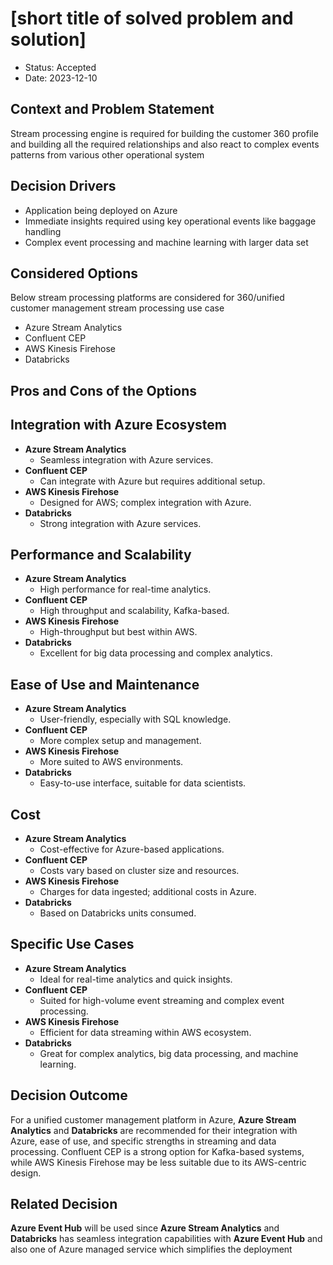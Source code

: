 # [short title of solved problem and solution]

* Status: Accepted
* Date: 2023-12-10

## Context and Problem Statement

Stream processing engine is required for building the customer 360 profile and building all the required relationships and also react to complex events patterns from various other operational system

## Decision Drivers

* Application being deployed on Azure
* Immediate insights required using key operational events like baggage handling
* Complex event processing and machine learning with larger data set 
  
## Considered Options

Below stream processing platforms are considered for 360/unified customer management stream processing use case 
* Azure Stream Analytics
* Confluent CEP
* AWS Kinesis Firehose
* Databricks 

## Pros and Cons of the Options

## Integration with Azure Ecosystem
- **Azure Stream Analytics**
  - Seamless integration with Azure services.
- **Confluent CEP**
  - Can integrate with Azure but requires additional setup.
- **AWS Kinesis Firehose**
  - Designed for AWS; complex integration with Azure.
- **Databricks**
  - Strong integration with Azure services.

## Performance and Scalability
- **Azure Stream Analytics**
  - High performance for real-time analytics.
- **Confluent CEP**
  - High throughput and scalability, Kafka-based.
- **AWS Kinesis Firehose**
  - High-throughput but best within AWS.
- **Databricks**
  - Excellent for big data processing and complex analytics.

## Ease of Use and Maintenance
- **Azure Stream Analytics**
  - User-friendly, especially with SQL knowledge.
- **Confluent CEP**
  - More complex setup and management.
- **AWS Kinesis Firehose**
  - More suited to AWS environments.
- **Databricks**
  - Easy-to-use interface, suitable for data scientists.

## Cost
- **Azure Stream Analytics**
  - Cost-effective for Azure-based applications.
- **Confluent CEP**
  - Costs vary based on cluster size and resources.
- **AWS Kinesis Firehose**
  - Charges for data ingested; additional costs in Azure.
- **Databricks**
  - Based on Databricks units consumed.

## Specific Use Cases
- **Azure Stream Analytics**
  - Ideal for real-time analytics and quick insights.
- **Confluent CEP**
  - Suited for high-volume event streaming and complex event processing.
- **AWS Kinesis Firehose**
  - Efficient for data streaming within AWS ecosystem.
- **Databricks**
  - Great for complex analytics, big data processing, and machine learning.

## Decision Outcome

For a unified customer management platform in Azure, **Azure Stream Analytics** and **Databricks** are recommended for their integration with Azure, ease of use, and specific strengths in streaming and data processing. Confluent CEP is a strong option for Kafka-based systems, while AWS Kinesis Firehose may be less suitable due to its AWS-centric design.

## Related Decision 

**Azure Event Hub** will be used since **Azure Stream Analytics** and **Databricks** has seamless integration capabilities with **Azure Event Hub** and also one of Azure managed service which simplifies the deployment
